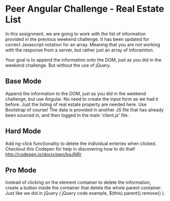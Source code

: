 # Peer Angular Challenge - Real Estate List 

In this assignment, we are going to work with the list of information provided in the previous weekend challenge. 
It has been updated for correct Javascript notation for an array. Meaning that you are not working with the response from 
a server, but rather just an array of inforamtion. 

Your goal is to append the information onto the DOM, just as you did in the weekend challenge. But without the use of jQuery.

## Base Mode
Append the information to the DOM, just as you did in the weekend challenge, but use Angular. No need to create the input 
form as we had it before. Just the listing of real estate property are needed here. Use Bootstrap of course! The data is 
provided in another JS file that has already been sourced in, and then logged in the main 'client.js' file.

## Hard Mode
Add ng-click functionality to delete the individual enteries when clicked. Checkout this Codepen for help in discovering how to do that!
http://codepen.io/docix/pen/bqJNRr

## Pro Mode
Instead of clicking on the element container to delete the information, create a button inside the container that delete the whole parent container.
Just like we did in jQuery ( jQuery code example, $(this).parent().remove() ). 
